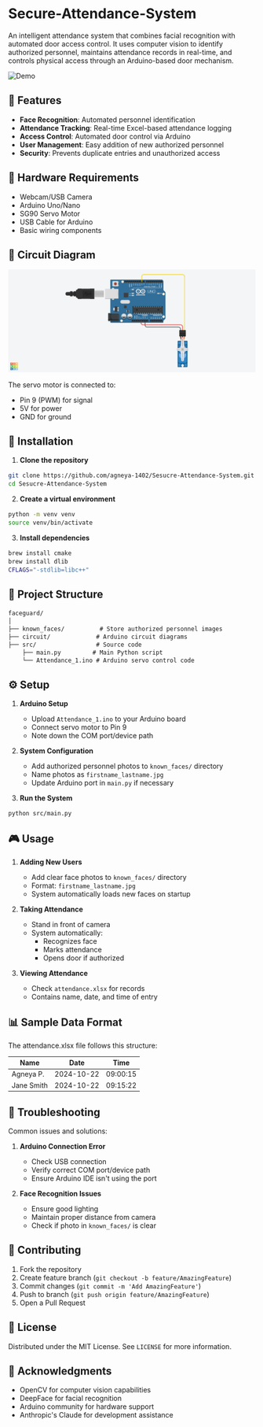 # Secure-Attendance-System

An intelligent attendance system that combines facial recognition with automated door access control. It uses computer vision to identify authorized personnel, maintains attendance records in real-time, and controls physical access through an Arduino-based door mechanism.

![ Demo](assets/demo.gif) <!-- You can add this later -->

## 🌟 Features

- **Face Recognition**: Automated personnel identification
- **Attendance Tracking**: Real-time Excel-based attendance logging
- **Access Control**: Automated door control via Arduino
- **User Management**: Easy addition of new authorized personnel
- **Security**: Prevents duplicate entries and unauthorized access

## 🔧 Hardware Requirements

- Webcam/USB Camera
- Arduino Uno/Nano
- SG90 Servo Motor
- USB Cable for Arduino
- Basic wiring components

## 📝 Circuit Diagram

![Arduino Circuit](circuit/arduino_circuit.png)

The servo motor is connected to:
- Pin 9 (PWM) for signal
- 5V for power
- GND for ground

## 🚀 Installation

1. **Clone the repository**
```bash
git clone https://github.com/agneya-1402/Sesucre-Attendance-System.git
cd Sesucre-Attendance-System
```

2. **Create a virtual environment**
```bash
python -m venv venv
source venv/bin/activate  
```

3. **Install dependencies**
```bash
brew install cmake
brew install dlib
CFLAGS="-stdlib=libc++" 
```

## 📁 Project Structure

```
faceguard/
│
├── known_faces/          # Store authorized personnel images
├── circuit/             # Arduino circuit diagrams
├── src/                 # Source code
    ├── main.py         # Main Python script
    └── Attendance_1.ino # Arduino servo control code

```

## ⚙️ Setup

1. **Arduino Setup**
   - Upload `Attendance_1.ino` to your Arduino board
   - Connect servo motor to Pin 9
   - Note down the COM port/device path

2. **System Configuration**
   - Add authorized personnel photos to `known_faces/` directory
   - Name photos as `firstname_lastname.jpg`
   - Update Arduino port in `main.py` if necessary

3. **Run the System**
```bash
python src/main.py
```

## 🎮 Usage

1. **Adding New Users**
   - Add clear face photos to `known_faces/` directory
   - Format: `firstname_lastname.jpg`
   - System automatically loads new faces on startup

2. **Taking Attendance**
   - Stand in front of camera
   - System automatically:
     - Recognizes face
     - Marks attendance
     - Opens door if authorized

3. **Viewing Attendance**
   - Check `attendance.xlsx` for records
   - Contains name, date, and time of entry

## 📊 Sample Data Format

The attendance.xlsx file follows this structure:

| Name          | Date       | Time     |
|---------------|------------|----------|
| Agneya P.     | 2024-10-22 | 09:00:15 |
| Jane Smith    | 2024-10-22 | 09:15:22 |

## 🔨 Troubleshooting

Common issues and solutions:

1. **Arduino Connection Error**
   - Check USB connection
   - Verify correct COM port/device path
   - Ensure Arduino IDE isn't using the port

2. **Face Recognition Issues**
   - Ensure good lighting
   - Maintain proper distance from camera
   - Check if photo in `known_faces/` is clear


## 🤝 Contributing

1. Fork the repository
2. Create feature branch (`git checkout -b feature/AmazingFeature`)
3. Commit changes (`git commit -m 'Add AmazingFeature'`)
4. Push to branch (`git push origin feature/AmazingFeature`)
5. Open a Pull Request

## 📜 License

Distributed under the MIT License. See `LICENSE` for more information.

## 🙏 Acknowledgments

- OpenCV for computer vision capabilities
- DeepFace for facial recognition
- Arduino community for hardware support
- Anthropic's Claude for development assistance
